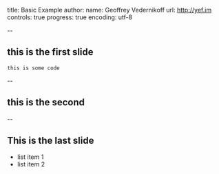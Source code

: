 title: Basic Example
author:
  name: Geoffrey Vedernikoff
  url: http://yef.im
controls: true
progress: true
encoding: utf-8

--
## this is the first slide

    this is some code

--
## this is the second

--
## This is the last slide

* list item 1
* list item 2
